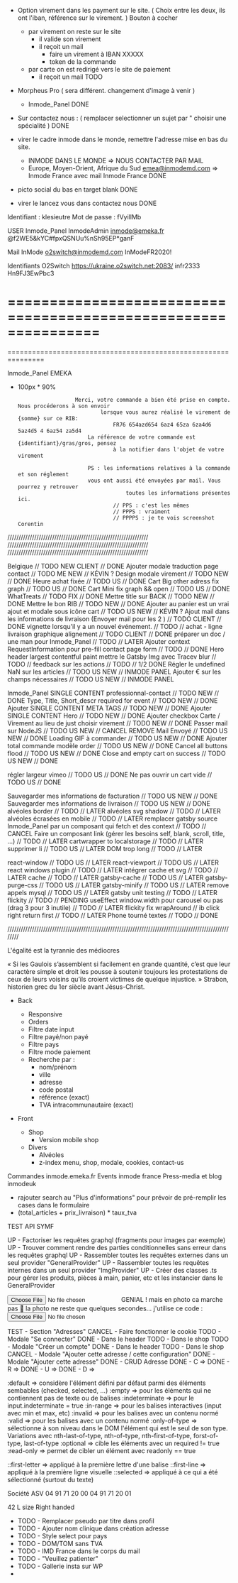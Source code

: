 - Option virement dans les payment sur le site.
( Choix entre les deux, ils ont l'iban, référence sur le virement. )
Bouton à cocher
    - par virement on reste sur le site
        - il valide son virement
        - il reçoit un mail
            - faire un virement à IBAN XXXXX
            - token de la commande
    - par carte on est redirigé vers le site de paiement
        - il reçoit un mail
TODO

- Morpheus Pro ( sera différent. changement d'image à venir )
    - Inmode_Panel
DONE

- Sur contactez nous : ( remplacer selectionner un sujet par " choisir une spécialité )
DONE

- virer le cadre inmode dans le monde, remettre l'adresse mise en bas du site.
    - INMODE DANS LE MONDE => NOUS CONTACTER PAR MAIL
    - Europe, Moyen-Orient, Afrique du Sud emea@inmodemd.com => Inmode France avec mail Inmode France
DONE


- picto social du bas en target blank
DONE

- virer le lancez vous dans contactez nous
DONE

Identifiant :	klesieutre
Mot de passe :	fVyillMb

USER Inmode_Panel
InmodeAdmin
inmode@emeka.fr
@f2WE5&kYC#fpxQSNUu%nSh95EP*ganF


Mail InMode
o2switch@inmodemd.com
InModeFR2020!

Identifiants O2Switch
https://ukraine.o2switch.net:2083/
infr2333
Hn9FJ3EwPbc3

===============================================================
===============================================================
===============================================================

Inmode_Panel EMEKA

- 100px * 90%

                        Merci, votre commande a bien été prise en compte. Nous procéderons à son envoir
                                lorsque vous aurez réalisé le virement de {somme} sur ce RIB:
                                    FR76 654azd654 6az4 65za 6za4d6 5az4d5 4 6az54 za5d4
                            La référence de votre commande est {identifiant}/gras/gros, pensez
                                    à la notifier dans l'objet de votre virement

                            PS : les informations relatives à la commande et son réglement
                            vous ont aussi été envoyées par mail. Vous pourrez y retrouver
                                        toutes les informations présentes ici.
                                    // PPS : c'est les mêmes
                                    // PPPS : vraiment
                                    // PPPPS : je te vois screenshot Corentin

///////////////////////////////////////////////////////////////
///////////////////////////////////////////////////////////////
///////////////////////////////////////////////////////////////

Belgique                                                                    // TODO NEW CLIENT  // DONE
Ajouter modale traduction page contact                                      // TODO ME NEW      // KÉVIN ?
Design modale virement                                                      // TODO NEW         // DONE
Heure achat fixée                                                           // TODO US          // DONE
Cart Big other adress fix graph                                             // TODO US          // DONE
Cart Mini fix graph && open                                                 // TODO US          // DONE
WhatTreats                                                                  // TODO FIX         // DONE
Mettre title sur BACK                                                       // TODO NEW         // DONE
Mettre le bon RIB                                                           // TODO NEW         // DONE
Ajouter au panier est un vrai ajout et modale sous icône cart               // TODO US NEW      // KÉVIN ?
Ajout mail dans les informations de livraison (Envoyer mail pour les 2 )    // TODO CLIENT      // DONE
vignette lorsqu'il y a un nouvel événement.                                 // TODO             // 
achat - ligne livraison graphique alignement                                // TODO CLIENT      // DONE
préparer un doc / une man pour Inmode_Panel                                 // TODO             // LATER
Ajouter context RequestInformation pour pre-fill contact page form          // TODO             // DONE
Hero header largest contentful paint mettre le Gatsby Img avec Tracev blur  // TODO             // 
feedback sur les actions                                                    // TODO             // 1/2 DONE
Régler le undefined NaN sur les articles                                    // TODO US NEW      // INMODE PANEL
Ajouter € sur les champs nécessaires                                        // TODO US NEW      // INMODE PANEL

Inmode_Panel SINGLE CONTENT professionnal-contact                           // TODO NEW         // DONE
Type, Title, Short_descr required for event                                 // TODO NEW         // DONE
Ajouter SINGLE CONTENT META TAGS                                            // TODO NEW         // DONE
Ajouter SINGLE CONTENT Hero                                                 // TODO NEW         // DONE
Ajouter checkbox Carte / Virement au lieu de just choisir virement          // TODO NEW         // DONE
Passer mail sur NodeJS                                                      // TODO US NEW      // CANCEL
REMOVE Mail Envoyé                                                          // TODO US NEW      // DONE
Loading GIF à commander                                                     // TODO US NEW      // DONE
Ajouter total commande modèle order                                         // TODO US NEW      // DONE
Cancel all buttons flood                                                    // TODO US NEW      // DONE
Close and empty cart on success                                             // TODO US NEW      // DONE

régler largeur vimeo                                                        // TODO US          // DONE
Ne pas ouvrir un cart vide                                                  // TODO US          // DONE

Sauvegarder mes informations de facturation                                 // TODO US NEW      // DONE
Sauvegarder mes informations de livraison                                   // TODO US NEW      // DONE
alvéoles border                                                             // TODO             // LATER
alvéoles svg shadow                                                         // TODO             // LATER
alvéoles écrasées en mobile                                                 // TODO             // LATER
remplacer gatsby source Inmode_Panel par un composant qui fetch et des context    // TODO             // CANCEL
Faire un composant link (gérer les besoins self, blank, scroll, title, ...) // TODO             // LATER
cartwrapper to localstorage                                                 // TODO             // LATER
supprimer li                                                                // TODO US          // LATER
DOM trop long                                                               // TODO             // LATER

react-window                                                                // TODO US          // LATER
react-viewport                                                              // TODO US          // LATER
react windows plugin                                                        // TODO             // LATER
intégrer cache et svg                                                       // TODO             // LATER
cache                                                                       // TODO             // LATER
gatsby-cache                                                                // TODO US          // LATER
gatsby-purge-css                                                            // TODO US          // LATER
gatsby-minify                                                               // TODO US          // LATER
remove appels mysql                                                         // TODO US          // LATER
gatsby unit testing                                                         // TODO             // LATER
flickity                                                                    // TODO             // PENDING
useEffect window.width pour carousel ou pas (drag 3 pour 3 inutile)         // TODO             // LATER
flickity fix wrapAround // ib click right return first                      // TODO             // LATER
Phone tourné textes                                                         // TODO             // DONE

////////////////////////////////////////////////////////////////////////////////////////////////////////

L'égalité est la tyrannie des médiocres

« Si les Gaulois s’assemblent si facilement en grande quantité, c’est que leur caractère simple et droit les pousse à soutenir toujours les protestations de ceux de leurs voisins qu’ils croient victimes de quelque injustice. » 
Strabon, historien grec du 1er siècle avant Jésus-Christ.

- Back
  - Responsive
  - Orders
  - Filtre date input
  - Filtre payé/non payé
  - Filtre pays
  - Filtre mode paiement
  - Recherche par :
    - nom/prénom
    - ville
    - adresse
    - code postal
    - référence (exact)
    - TVA intracommunautaire (exact)

- Front
  - Shop
    - Version mobile shop
  - Divers
    - Alvéoles
    - z-index menu, shop, modale, cookies, contact-us

Commandes inmode.emeka.fr
Events inmode france
Press-media et blog inmodeuk
- rajouter search au "Plus d'informations" pour prévoir de pré-remplir les cases dans le formulaire
- (total_articles + prix_livraison) * taux_tva


TEST API SYMF

<!-- let str = "INTERACTIVE+70000+PRODUCTION+978+197 Boulevard National+0667630604+Marseille+FR+mael.fallet@gmail.com+Maël+FALLET+Emeka+13003+2+qtHoEq+PAYMENT+SINGLE+25000+5000+0+24 Pin Fractora tip+Ceintures de fixation Evolve+tva+1+9+1+AG602426A+AS608019A+TVA+GET+Marseille+BE+maël+FALLET+0667630604+197 Boulevard National+13003+53371535+20211125172259+qtHoEq+http://localhost:8000/payment/cancel+http://localhost:8000/payment/refused+http://localhost:8000/payment/paid+V2"; -->
<!-- let href = "https://localhost:8000/api/orders/order-signature"; -->
<!-- let vars = {
    method: "POST",
//     headers: new Headers({'Content-type': 'application/json'}),
    mode: 'no-cors',
    cache: 'default',
    body: JSON.stringify({string: str})
}; -->
<!-- promise = fetch(href, vars); -->
<!-- promise
.then((res) => {
    try {
        return res.json();
    }
    catch(err_json) {
        console.log(err_json);
        try {
            return res.text();
        }
        catch(err_text) {
                console.log(err_text);
            try {
                return res.blob();
            }
            catch(err_blob) {
                console.log(err_blob);
                return "No way to get back the promise";
            }
        }
    }
}) -->
<!-- .then((ans) => {
    console.log(ans);
}) -->
<!-- .catch((err) => {
    console.log(err);
}); -->

UP - Factoriser les requêtes graphql (fragments pour images par exemple)
UP - Trouver comment rendre des parties conditionnelles sans erreur dans les requêtes graphql
UP - Rassembler toutes les requêtes externes dans un seul provider "GeneralProvider"
UP - Rassembler toutes les requêtes internes dans un seul provider "ImgProvider"
UP - Créer des classes .ts pour gérer les produits, pièces à main, panier, etc et les instancier dans le GeneralProvider

<input type="file" accept="video/*;capture=camcorder" capture="camcorder" class="file"/>
GENIAL ! mais en photo ca marche pas 🤔  la photo ne reste que quelques secondes... j'utilise ce code :
<input type="file" accept="image/*" capture="camera"  class="file"/>

TEST    - Section "Adresses"
CANCEL  - Faire fonctionner le cookie
TODO    - Modale "Se connecter"
DONE        - Dans le header
TODO        - Dans le shop
TODO    - Modale "Créer un compte"
DONE        - Dans le header
TODO        - Dans le shop
CANCEL  - Modale "Ajouter cette adresse / cette configuration"
DONE    - Modale "Ajouter cette adresse"
DONE    - CRUD Adresse
DONE        - C => 
DONE        - R => 
DONE        - U => 
DONE        - D => 

:default	    => considère l'élément défini par défaut parmi des éléments sembables (checked, selected, ...)
:empty		    => pour les éléments qui ne contiennent pas de texte ou de balises
:indeterminate 	=> pour le input.indeterminate = true
:in-range	    => pour les balises interactives (input avec min et max, etc)
:invalid	    => pour les balises avec un contenu normé
:valid		    => pour les balises avec un contenu normé
:only-of-type   => sélectionne à son niveau dans le DOM l'élément qui est le seul de son type. Variations avec nth-last-of-type, nth-of-type, nth-first-of-type, forst-of-type, last-of-type
:optional       => cible les éléments avec un required != true
:read-only      => permet de cibler un élément avec readonly == true

::first-letter  => appliqué à la première lettre d'une balise
::first-line    => appliqué à la première ligne visuelle
::selected      => appliqué à ce qui a été sélectionné (surtout du texte)

Société ASV
04 91 71 20 00
04 91 71 20 01

42
L size
Right handed



- TODO - Remplacer pseudo par titre dans profil
- TODO - Ajouter nom clinique dans création adresse
- TODO - Style select pour pays
- TODO - DOM/TOM sans TVA
- TODO - IMD France dans le corps du mail
- TODO - "Veuillez patienter"
- TODO - Gallerie insta sur WP
- 